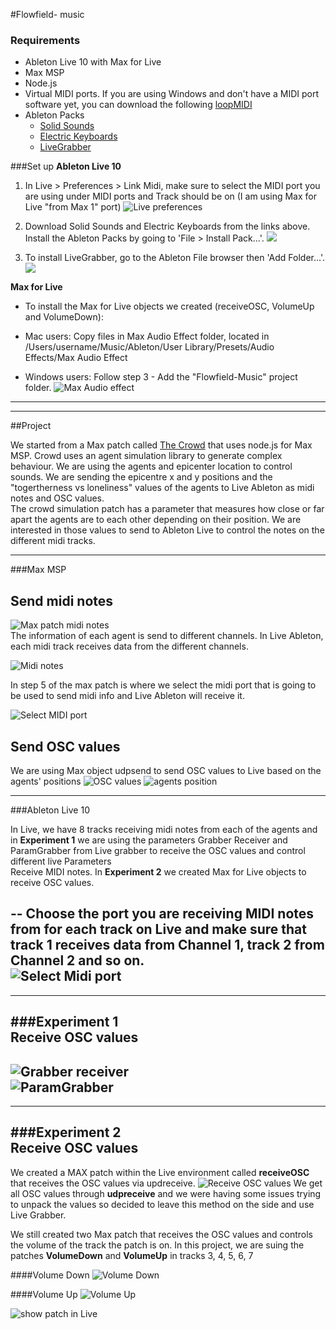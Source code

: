 #Flowfield- music
### Requirements  
- Ableton Live 10 with Max for Live
- Max MSP
- Node.js
- Virtual MIDI ports. If you are using Windows and don't have a MIDI port software yet, you can download the following [loopMIDI](https://www.tobias-erichsen.de/software/loopmidi.html)
- Ableton Packs
	- [Solid Sounds](https://www.ableton.com/en/packs/solid-sounds/) 
	- [Electric Keyboards](https://www.ableton.com/en/packs/electric-keyboards/)
	- [LiveGrabber](https://www.showsync.com/tools)  
	 
###Set up
**Ableton Live 10** 

1. In Live > Preferences > Link Midi, make sure to select the MIDI port you are using under MIDI ports and Track should be on (I am using Max for Live "from Max 1" port)   ![Live preferences](images/LivePreferences.png)  
2. Download Solid Sounds and Electric Keyboards from the links above. Install the Ableton Packs by going to 'File > Install Pack...'. ![](images/install-pack.jpg)

3. To install LiveGrabber, go to the Ableton File browser then 'Add Folder...'. ![](images/add-pack-folder.jpg) 

**Max for Live**  
- To install the Max for Live objects we created (receiveOSC, VolumeUp and VolumeDown):  

- Mac users: Copy files in Max Audio Effect folder, located in /Users/username/Music/Ableton/User Library/Presets/Audio Effects/Max Audio Effect
- Windows users: Follow step 3 - Add the "Flowfield-Music" project folder.
![Max Audio effect](images/MAxAudioEffectFolder.png)  
---

***

##Project

We started from a Max patch called [The Crowd](https://cycling74.com/tutorials/node-recipe-02-the-crowd) that uses node.js for Max MSP. Crowd uses an agent simulation library to generate complex behaviour. 
We are using the agents and epicenter location to control sounds. We are sending the epicentre x and y positions and the "togertherness vs loneliness" values of the agents to Live Ableton as midi notes and OSC values.  
The crowd simulation patch has a parameter that measures how close or far apart the agents are to each other depending on their position. We are interested in those values to send to Ableton Live to control the notes on the different midi tracks. 

***

###Max MSP

Send midi notes  
--
![Max patch midi notes](images/midiNotestoLive01.png)  
The information of each agent is send to different channels. In Live Ableton, each midi track receives data from the different channels.  

![Midi notes](images/midiNotestoLive02.png)  

In step 5 of the max patch is where we select the midi port that is going to be used to send midi info and Live Ableton will receive it. 

![Select MIDI port](images/chooseMIDIport.png)  

Send OSC values
--
We are using Max object udpsend to send OSC values to Live based on the agents' positions
![OSC values](images/OSCvalues1.png)
![agents position](images/agentsPosition.png)

***

###Ableton Live 10

In Live, we have 8 tracks receiving midi notes from each of the agents and in **Experiment 1** we are using the parameters Grabber Receiver and ParamGrabber from Live grabber to receive the OSC values and control different live Parameters  
Receive MIDI notes. In **Experiment 2** we created Max for Live objects to receive OSC values.  

--
Choose the port you are receiving MIDI notes from for each track on Live and make sure that track 1 receives data from Channel 1, track 2 from Channel 2 and so on.  
![Select Midi port](images/ReceiveMIDI.png)
---
-----


###Experiment 1  
Receive OSC values
--
![Grabber receiver](images/GrabberReceiver.png)  
![ParamGrabber](images/ParamGrabber.png)  
---
-----

###Experiment 2  
Receive OSC values
--
We created a MAX patch within the Live environment called **receiveOSC** that receives the OSC values via updreceive. 
![Receive OSC values](images/receiveOSCMaxpatch.png) 
We get all OSC values through **udpreceive** and we were having some issues trying to unpack the values so decided to leave this method on the side and use Live Grabber.  

We still created two Max patch that receives the OSC values and controls the volume of the track the patch is on.   In this project, we are suing the patches **VolumeDown** and **VolumeUp** in tracks 3, 4, 5, 6, 7


####Volume Down
![Volume Down](images/VolumeDownPatch.png)  

####Volume Up
![Volume Up](images/VolumeUp.png)  

![show patch in Live](images/track7.png)

